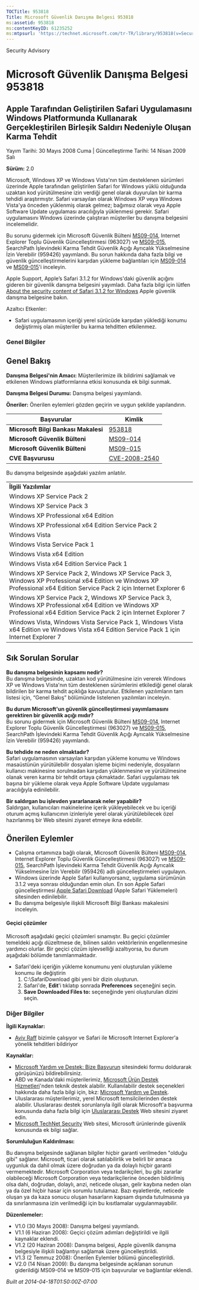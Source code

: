 ```yaml
---
TOCTitle: 953818
Title: Microsoft Güvenlik Danışma Belgesi 953818
ms:assetid: 953818
ms:contentKeyID: 61235252
ms:mtpsurl: 'https://technet.microsoft.com/tr-TR/library/953818(v=Security.10)'
---
```


Security Advisory

Microsoft Güvenlik Danışma Belgesi 953818
=========================================

Apple Tarafından Geliştirilen Safari Uygulamasını Windows Platformunda Kullanarak Gerçekleştirilen Birleşik Saldırı Nedeniyle Oluşan Karma Tehdit
-------------------------------------------------------------------------------------------------------------------------------------------------

Yayım Tarihi: 30 Mayıs 2008 Cuma | Güncelleştirme Tarihi: 14 Nisan 2009 Salı

**Sürüm:** 2.0

Microsoft, Windows XP ve Windows Vista'nın tüm desteklenen sürümleri üzerinde Apple tarafından geliştirilen Safari for Windows yüklü olduğunda uzaktan kod yürütülmesine izin verdiği genel olarak duyurulan bir karma tehdidi araştırmıştır. Safari varsayılan olarak Windows XP veya Windows Vista'ya önceden yüklenmiş olarak gelmez; bağımsız olarak veya Apple Software Update uygulaması aracılığıyla yüklenmesi gerekir. Safari uygulamasını Windows üzerinde çalıştıran müşteriler bu danışma belgesini incelemelidir.

Bu sorunu gidermek için Microsoft Güvenlik Bülteni [MS09-014](http://go.microsoft.com/fwlink/?linkid=146659), Internet Explorer Toplu Güvenlik Güncelleştirmesi (963027) ve [MS09-015](http://go.microsoft.com/fwlink/?linkid=146803), SearchPath İşlevindeki Karma Tehdit Güvenlik Açığı Ayrıcalık Yükselmesine İzin Verebilir (959426) yayımlandı. Bu sorun hakkında daha fazla bilgi ve güvenlik güncelleştirmelerini karşıdan yükleme bağlantıları için [MS09-014](http://go.microsoft.com/fwlink/?linkid=146659) ve [MS09-015](http://go.microsoft.com/fwlink/?linkid=146803)'i inceleyin.

Apple Support, Apple’s Safari 3.1.2 for Windows'daki güvenlik açığını gideren bir güvenlik danışma belgesini yayımladı. Daha fazla bilgi için lütfen [About the security content of Safari 3.1.2 for Windows](http://support.apple.com/kb/ht2092) Apple güvenlik danışma belgesine bakın.

Azaltıcı Etkenler:

-   Safari uygulamasının içeriği yerel sürücüde karşıdan yüklediği konumu değiştirmiş olan müşteriler bu karma tehditten etkilenmez.

### Genel Bilgiler

Genel Bakış
-----------

<span></span>
**Danışma Belgesi'nin Amacı:** Müşterilerimize ilk bildirimi sağlamak ve etkilenen Windows platformlarına etkisi konusunda ek bilgi sunmak.

**Danışma Belgesi Durumu:** Danışma belgesi yayımlandı.

**Öneriler:** Önerilen eylemleri gözden geçirin ve uygun şekilde yapılandırın.

| Başvurular                           | Kimlik                                                                           |
|--------------------------------------|----------------------------------------------------------------------------------|
| **Microsoft Bilgi Bankası Makalesi** | [953818](http://support.microsoft.com/kb/953818/tr)                              |
| **Microsoft Güvenlik Bülteni**       | [MS09-014](http://go.microsoft.com/fwlink/?linkid=146659)                        |
| **Microsoft Güvenlik Bülteni**       | [MS09-015](http://go.microsoft.com/fwlink/?linkid=146803)                        |
| **CVE Başvurusu**                    | [CVE-2008-2540](http://www.cve.mitre.org/cgi-bin/cvename.cgi?name=cve-2008-2540) |

Bu danışma belgesinde aşağıdaki yazılım anlatılır.

|                                                                                                                                                                          |
|--------------------------------------------------------------------------------------------------------------------------------------------------------------------------|
| **İlgili Yazılımlar**                                                                                                                                                        |
| Windows XP Service Pack 2                                                                                                                                                |
| Windows XP Service Pack 3                                                                                                                                                |
| Windows XP Professional x64 Edition                                                                                                                                      |
| Windows XP Professional x64 Edition Service Pack 2                                                                                                                       |
| Windows Vista                                                                                                                                                            |
| Windows Vista Service Pack 1                                                                                                                                             |
| Windows Vista x64 Edition                                                                                                                                                |
| Windows Vista x64 Edition Service Pack 1                                                                                                                                 |
| Windows XP Service Pack 2, Windows XP Service Pack 3, Windows XP Professional x64 Edition ve Windows XP Professional x64 Edition Service Pack 2 için Internet Explorer 6 |
| Windows XP Service Pack 2, Windows XP Service Pack 3, Windows XP Professional x64 Edition ve Windows XP Professional x64 Edition Service Pack 2 için Internet Explorer 7 |
| Windows Vista, Windows Vista Service Pack 1, Windows Vista x64 Edition ve Windows Vista x64 Edition Service Pack 1 için Internet Explorer 7                              |

Sık Sorulan Sorular
-------------------

<span></span>
**Bu danışma belgesinin kapsamı nedir?**  
Bu danışma belgesinde, uzaktan kod yürütülmesine izin vererek Windows XP ve Windows Vista'nın tüm desteklenen sürümlerini etkilediği genel olarak bildirilen bir karma tehdit açıklığa kavuşturulur. Etkilenen yazılımların tam listesi için, “Genel Bakış” bölümünde listelenen yazılımları inceleyin.

**Bu durum Microsoft'un güvenlik güncelleştirmesi yayımlamasını gerektiren bir güvenlik açığı mıdır?**  
Bu sorunu gidermek için Microsoft Güvenlik Bülteni [MS09-014](http://go.microsoft.com/fwlink/?linkid=146659), Internet Explorer Toplu Güvenlik Güncelleştirmesi (963027) ve [MS09-015](http://go.microsoft.com/fwlink/?linkid=146803), SearchPath İşlevindeki Karma Tehdit Güvenlik Açığı Ayrıcalık Yükselmesine İzin Verebilir (959426) yayımlandı.

**Bu tehdide ne neden olmaktadır?**  
Safari uygulamasının varsayılan karşıdan yükleme konumu ve Windows masaüstünün yürütülebilir dosyaları işleme biçimi nedeniyle, dosyaların kullanıcı makinesine sorulmadan karşıdan yüklenmesine ve yürütülmesine olanak veren karma bir tehdit ortaya çıkmaktadır. Safari uygulaması tek başına bir yükleme olarak veya Apple Software Update uygulaması aracılığıyla edinilebilir.

**Bir saldırgan bu işlevden yararlanarak neler yapabilir?**  
Saldırgan, kullanıcıları makinelerine içerik yükleyebilecek ve bu içeriği oturum açmış kullanıcının izinleriyle yerel olarak yürütülebilecek özel hazırlanmış bir Web sitesini ziyaret etmeye ikna edebilir.

Önerilen Eylemler
-----------------

<span></span>
-   Çalışma ortamınıza bağlı olarak, Microsoft Güvenlik Bülteni [MS09-014](http://go.microsoft.com/fwlink/?linkid=146659), Internet Explorer Toplu Güvenlik Güncelleştirmesi (963027) ve [MS09-015](http://go.microsoft.com/fwlink/?linkid=146803), SearchPath İşlevindeki Karma Tehdit Güvenlik Açığı Ayrıcalık Yükselmesine İzin Verebilir (959426) adlı güncelleştirmeleri uygulayın.
-   Windows üzerinde Apple Safari kullanıyorsanız, uygulama sürümünün 3.1.2 veya sonrası olduğundan emin olun. En son Apple Safari güncelleştirmesi [Apple Safari Download](http://www.apple.com/safari/download/) (Apple Safari Yüklemeleri) sitesinden edinilebilir.
-   Bu danışma belgesiyle ilişkili Microsoft Bilgi Bankası makalesini inceleyin.

#### Geçici çözümler

Microsoft aşağıdaki geçici çözümleri sınamıştır. Bu geçici çözümler temeldeki açığı düzeltmese de, bilinen saldırı vektörlerinin engellenmesine yardımcı olurlar. Bir geçici çözüm işlevselliği azaltıyorsa, bu durum aşağıdaki bölümde tanımlanmaktadır.

-   Safari'deki içeriğin yükleme konumunu yeni oluşturulan yükleme konumu ile değiştirin
    1.  C:\\SafariDownload gibi yeni bir dizin oluşturun.
    2.  Safari'de, **Edit**'i tıklatıp sonrada **Preferences** seçeneğini seçin.
    3.  **Save Downloaded Files to:** seçeneğinde yeni oluşturulan dizini seçin.

### Diğer Bilgiler

**İlgili Kaynaklar:**

-   [Aviv Raff](http://aviv.raffon.net/) bizimle çalışıyor ve Safari ile Microsoft Internet Explorer'a yönelik tehditleri bildiriyor

**Kaynaklar:**

-   [Microsoft Yardım ve Destek: Bize Başvurun](https://support.microsoft.com/common/survey.aspx?scid=sw;en;1257&amp;showpage=1&amp;ws=technet&amp;sd=tech) sitesindeki formu doldurarak görüşünüzü bildirebilirsiniz.
-   ABD ve Kanada'daki müşterilerimiz, [Microsoft Ürün Destek Hizmetleri](http://go.microsoft.com/fwlink/?linkid=21131)'nden teknik destek alabilir. Kullanılabilir destek seçenekleri hakkında daha fazla bilgi için, bkz: [Microsoft Yardım ve Destek](http://support.microsoft.com/?ln=tr).
-   Uluslararası müşterilerimiz, yerel Microsoft temsilcilerinden destek alabilir. Uluslararası destek sorunlarıyla ilgili olarak Microsoft'a başvurma konusunda daha fazla bilgi için [Uluslararası Destek](http://go.microsoft.com/fwlink/?linkid=21155) Web sitesini ziyaret edin.
-   [Microsoft TechNet Security](http://go.microsoft.com/fwlink/?linkid=21132) Web sitesi, Microsoft ürünlerinde güvenlik konusunda ek bilgi sağlar.

**Sorumluluğun Kaldırılması:**

Bu danışma belgesinde sağlanan bilgiler hiçbir garanti verilmeden "olduğu gibi" sağlanır. Microsoft, ticari olarak satılabilirlik ve belirli bir amaca uygunluk da dahil olmak üzere doğrudan ya da dolaylı hiçbir garanti vermemektedir. Microsoft Corporation veya tedarikçileri, bu gibi zararlar olabileceği Microsoft Corporation veya tedarikçilerine önceden bildirilmiş olsa dahi, doğrudan, dolaylı, arızi, neticede oluşan, gelir kaybına neden olan ya da özel hiçbir hasar için sorumlu tutulamaz. Bazı eyaletlerde, neticede oluşan ya da kaza sonucu oluşan hasarların kapsam dışında tutulmasına ya da sınırlanmasına izin verilmediği için bu kısıtlamalar uygulanmayabilir.

**Düzenlemeler:**

-   V1.0 (30 Mayıs 2008): Danışma belgesi yayımlandı.
-   V1.1 (6 Haziran 2008): Geçici çözüm adımları değiştirildi ve ilgili kaynaklar eklendi.
-   V1.2 (20 Haziran 2008): Danışma belgesi, Apple güvenlik danışma belgesiyle ilişkili bağlantıyı sağlamak üzere güncelleştirildi.
-   V1.3 (2 Temmuz 2008): Önerilen Eylemler bölümü güncelleştirildi.
-   V2.0 (14 Nisan 2009): Bu danışma belgesinde açıklanan sorunun giderildiği MS09-014 ve MS09-015 için başvurular ve bağlantılar eklendi.

*Built at 2014-04-18T01:50:00Z-07:00*
